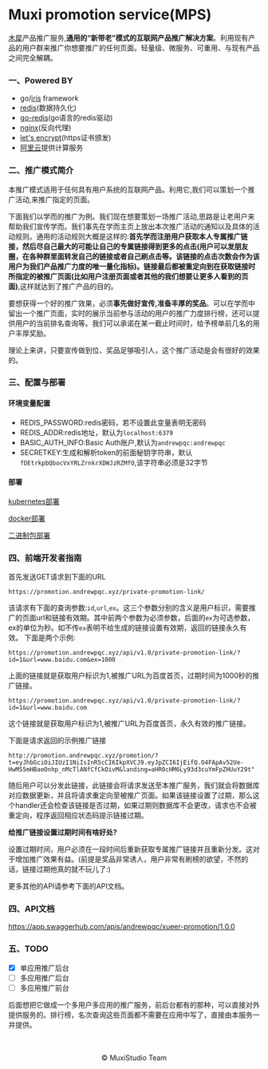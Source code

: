 # Muxi promotion service(MPS)
[木犀](http://www.muxixyz.com)产品推广服务,**通用的“新带老”模式的互联网产品推广解决方案**。利用现有产品的用户群来推广你想要推广的任何页面。轻量级、微服务、可重用、与现有产品之间完全解耦。

### 一、Powered BY
- go/[iris](https://github.com/kataras/iris) framework
- [redis](https://redis.io/)(数据持久化)
- [go-redis](https://github.com/go-redis/redis)(go语言的redis驱动)
- [nginx](http://nginx.org/)(反向代理)
- [let's encrypt](https://letsencrypt.org/)(https证书颁发)
- [阿里云](https://cn.aliyun.com/?utm_content=se_980105&gclid=Cj0KCQjw9LPYBRDSARIsAHL7J5l2CnX6oYbFSvzhFnnsZOrEoaPWnfB8Nc1m_hH7y35-NUypq847NxAaArl8EALw_wcB)提供计算服务

### 二、推广模式简介
本推广模式适用于任何具有用户系统的互联网产品。利用它,我们可以策划一个推广活动,来推广指定的页面。

下面我们以学而的推广为例。我们现在想要策划一场推广活动,思路是让老用户来帮助我们宣传学而。我们事先在学而主页上放出本次推广活动的通知以及具体的活动规则。通用的活动规则大概是这样的:**首先学而注册用户获取本人专属推广链接，然后尽自己最大的可能让自己的专属链接得到更多的点击(用户可以发朋友圈，在各种群里面转发自己的链接或者自己刷点击等。该链接的点击次数会作为该用户为我们产品推广力度的唯一量化指标)。链接最后都被重定向到在获取链接时所指定的被推广页面(比如用户注册页面或者其他的我们想要让更多人看到的页面)**,这样就达到了推广产品的目的。

要想获得一个好的推广效果，必须**事先做好宣传,准备丰厚的奖品**。可以在学而中留出一个推广页面，实时的展示当前参与活动的用户的推广力度排行榜，还可以提供用户的当前排名查询等。我们可以承诺在某一截止时间时，给予榜单前几名的用户丰厚奖励。

理论上来讲，只要宣传做到位、奖品足够吸引人，这个推广活动是会有很好的效果的。

### 三、配置与部署
#### 环境变量配置
- REDIS_PASSWORD:redis密码，若不设置此变量表明无密码
- REDIS_ADDR:redis地址，默认为`localhost:6379`
- BASIC_AUTH_INFO:Basic Auth账户,默认为`andrewpqc:andrewpqc`
- SECRETKEY:生成和解析token的前面秘钥字符串，默认`fDEtrkpbQbocVxYRLZrnkrXDWJzRZMfO`,该字符串必须是32字节

#### 部署
[kubernetes部署](https://github.com/Andrewpqc/xueer-promotion-service/blob/develop/deploy/k8s/README.md)

[docker部署](https://github.com/Andrewpqc/xueer-promotion-service/blob/develop/deploy/docker/README.md)

[二进制包部署](https://github.com/Andrewpqc/xueer-promotion-service/blob/develop/deploy/binary/README.md)

### 四、前端开发者指南
首先发送GET请求到下面的URL
```
https://promotion.andrewpqc.xyz/private-promotion-link/
```
该请求有下面的查询参数:`id`,`url`,`ex`。这三个参数分别的含义是用户标识，需要推广的页面url和链接有效期。其中前两个参数为必须参数，后面的`ex`为可选参数，ex的单位为秒。如不传`ex`表明不给生成的链接设置有效期，返回的链接永久有效。
下面是两个示例:
```
https://promotion.andrewpqc.xyz/api/v1.0/private-promotion-link/?id=1&url=www.baidu.com&ex=1000
```
上面的链接就是获取用户标识为1,被推广URL为百度首页，过期时间为1000秒的推广链接。
```
https://promotion.andrewpqc.xyz/api/v1.0/private-promotion-link/?id=1&url=www.baidu.com
```
这个链接就是获取用户标识为1,被推广URL为百度首页，永久有效的推广链接。

下面是请求返回的示例推广链接
```
http://promotion.andrewpqc.xyz/promotion/?t=eyJhbGciOiJIUzI1NiIsInR5cCI6IkpXVCJ9.eyJpZCI6IjEifQ.O4FApAv52Ue-HwMS5mHBaeOnhp_nMcTlANfCfCkOivM&landing=aHR0cHM6Ly93d3cuYmFpZHUuY29t"
```
随后用户可以分发此链接，此链接会将请求发送至本推广服务，我们就会将数据库对应数据更新，并且将请求重定向至被推广页面。如果该链接设置了过期，那么这个handler还会检查该链接是否过期，如果过期则数据库不会更改，请求也不会被重定向，程序返回相应状态码提示链接过期。

**给推广链接设置过期时间有啥好处?**

设置过期时间，用户必须在一段时间后重新获取专属推广链接并且重新分发。这对于增加推广效果有益。(前提是奖品非常诱人，用户非常有刷榜的欲望，不然的话，链接过期他真的就不玩儿了:)

更多其他的API请参考下面的API文档。

### 四、API文档
https://app.swaggerhub.com/apis/andrewpqc/xueer-promotion/1.0.0

### 五、TODO

- [x] 单应用推广后台
- [ ] 多应用推广后台
- [ ] 多应用推广前台

后面想把它做成一个多用户多应用的推广服务，前后台都有的那种，可以直接对外提供服务的。排行榜，名次查询这些页面都不需要在应用中写了，直接由本服务一并提供。

<br>
<br>
<center>&copy; MuxiStudio Team</center>